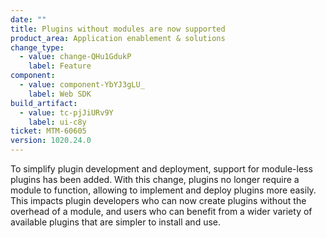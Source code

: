 ```yaml
---
date: ""
title: Plugins without modules are now supported
product_area: Application enablement & solutions
change_type:
  - value: change-QHu1GdukP
    label: Feature
component:
  - value: component-YbYJ3gLU_
    label: Web SDK
build_artifact:
  - value: tc-pjJiURv9Y
    label: ui-c8y
ticket: MTM-60605
version: 1020.24.0
---
```

To simplify plugin development and deployment, support for module-less plugins has been added. With this change, plugins no longer require a module to function, allowing to implement and deploy plugins more easily. This impacts plugin developers who can now create plugins without the overhead of a module, and users who can benefit from a wider variety of available plugins that are simpler to install and use.